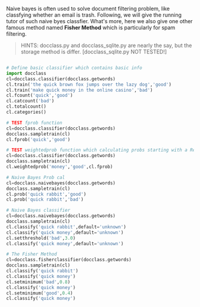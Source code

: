 Naive bayes is often used to solve document filtering problem, like classfying whether an email is trash. Following, we will give the running tutor of such naive byes classfier. What's more, here we also give one other famous method named **Fisher Method** which is particularly for spam filtering.

> HINTS: docclass.py and docclass_sqlite.py are nearly the say, but the storage method is differ. [docclass_sqlite.py NOT TESTED!]

```python

# Define basic classifier which contains basic info
import docclass
cl=docclass.classifier(docclass.getwords)
cl.train('the quick brown fox jumps over the lazy dog','good')
cl.train('make quick money in the online casino','bad')
cl.fcount('quick','good')
cl.catcount('bad')
cl.totalcount()
cl.categories()

# TEST fprob function
cl=docclass.classifier(docclass.getwords)
docclass.sampletrain(cl)
cl.fprob('quick','good')

# TEST weightedprob function which calculating probs starting with a Reasonable Guess
cl=docclass.classifier(docclass.getwords)
docclass.sampletrain(cl)
cl.weightedprob('money','good',cl.fprob)

# Naive Bayes Prob cal
cl=docclass.naivebayes(docclass.getwords)
docclass.sampletrain(cl)
cl.prob('quick rabbit','good')
cl.prob('quick rabbit','bad')

# Naive Bayes classifier
cl=docclass.naivebayes(docclass.getwords)
docclass.sampletrain(cl)
cl.classify('quick rabbit',default='unknown')
cl.classify('quick money',default='unknown')
cl.setthreshold('bad',3.0)
cl.classify('quick money',default='unknown')

# The Fisher Method
cl=docclass.fisherclassifier(docclass.getwords)
docclass.sampletrain(cl)
cl.classify('quick rabbit')
cl.classify('quick money')
cl.setminimum('bad',0.8)
cl.classify('quick money')
cl.setminimum('good',0.4)
cl.classify('quick money')

```